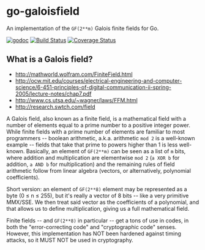 # go-galoisfield
An implementation of the `GF(2**m)` Galois finite fields for Go.

[![godoc](https://chronos-tachyon.net/img/godoc-badge.svg)](https://godoc.org/github.com/cloud9-tools/go-galoisfield)
[![Build Status](https://travis-ci.org/cloud9-tools/go-galoisfield.svg)](https://travis-ci.org/cloud9-tools/go-galoisfield)
[![Coverage Status](https://coveralls.io/repos/cloud9-tools/go-galoisfield/badge.svg)](https://coveralls.io/r/cloud9-tools/go-galoisfield)

## What is a Galois field?

* http://mathworld.wolfram.com/FiniteField.html
* http://ocw.mit.edu/courses/electrical-engineering-and-computer-science/6-451-principles-of-digital-communication-ii-spring-2005/lecture-notes/chap7.pdf
* http://www.cs.utsa.edu/~wagner/laws/FFM.html
* http://research.swtch.com/field

A Galois field, also known as a finite field, is a mathematical field with a
number of elements equal to a prime number to a positive integer power.  While
finite fields with a prime number of elements are familiar to most programmers
-- boolean arithmetic, a.k.a. arithmetic `mod 2` is a well-known example --
fields that take that prime to powers higher than 1 is less well-known.
Basically, an element of `GF(2**m)` can be seen as a list of `m` bits, where
addition and multiplication are elementwise `mod 2` (`a XOR b` for addition,
`a AND b` for multiplication) and the remaining rules of field arithmetic 
follow from linear algebra (vectors, or alternatively, polynomial coefficients).

Short version: an element of `GF(2**8)` element may be represented as a byte
(0 ≤ n ≤ 255), but it's really a vector of 8 bits -- like a very primitive
MMX/SSE.  We then treat said vector as the coefficients of a polynomial, and
that allows us to define multiplication, giving us a full mathematical field.

Finite fields -- and `GF(2**8)` in particular -- get a tons of use in codes,
in both the "error-correcting code" and "cryptographic code" senses.
However, this implementation has NOT been hardened against timing attacks,
so it MUST NOT be used in cryptography.
